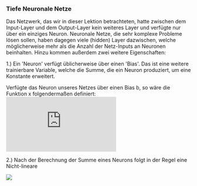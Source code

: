 ### Tiefe Neuronale Netze

Das Netzwerk, das wir in dieser Lektion betrachteten, hatte zwischen dem Input-Layer und dem Output-Layer kein weiteres Layer und verfügte nur über ein einziges Neuron. Neuronale Netze, die sehr komplexe Probleme lösen sollen, haben dagegen viele (hidden) Layer dazwischen, welche möglicherweise mehr als die Anzahl der Netz-Inputs an Neuronen beinhalten. Hinzu kommen außerdem zwei weitere Eigenschaften:

1.) Ein 'Neuron' verfügt üblicherweise über einen 'Bias'. Das ist eine weitere trainierbare Variable, welche die Summe, die ein Neuron produziert, um eine Konstante erweitert.

Verfügte das Neuron unseres Netzes über einen Bias b, so wäre die Funktion x folgendermaßen definiert: ![](https://latex.codecogs.com/png.latex?%5Cdpi%7B100%7D%20x%28x_0%2Cw_0%2Cx_1%2Cw_1%2Cb%29%20%3D%20x_0w_0&plus;x_1w_1&plus;b)

2.) Nach der Berechnung der Summe eines Neurons folgt in der Regel eine Nicht-lineare 

![](https://miro.medium.com/max/1400/1*KHs1Chs6TCJDTIIQVyIJxg.png)
